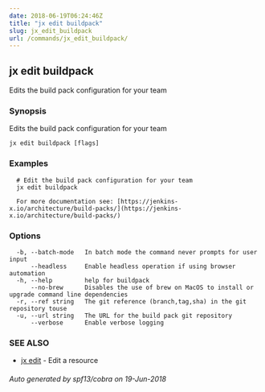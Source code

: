 ```yaml
---
date: 2018-06-19T06:24:46Z
title: "jx edit buildpack"
slug: jx_edit_buildpack
url: /commands/jx_edit_buildpack/
---
```

## jx edit buildpack

Edits the build pack configuration for your team

### Synopsis

Edits the build pack configuration for your team

```
jx edit buildpack [flags]
```

### Examples

```
  # Edit the build pack configuration for your team
  jx edit buildpack
  
  For more documentation see: [https://jenkins-x.io/architecture/build-packs/](https://jenkins-x.io/architecture/build-packs/)
```

### Options

```
  -b, --batch-mode   In batch mode the command never prompts for user input
      --headless     Enable headless operation if using browser automation
  -h, --help         help for buildpack
      --no-brew      Disables the use of brew on MacOS to install or upgrade command line dependencies
  -r, --ref string   The git reference (branch,tag,sha) in the git repository touse
  -u, --url string   The URL for the build pack git repository
      --verbose      Enable verbose logging
```

### SEE ALSO

* [jx edit](/commands/jx_edit/)	 - Edit a resource

###### Auto generated by spf13/cobra on 19-Jun-2018

